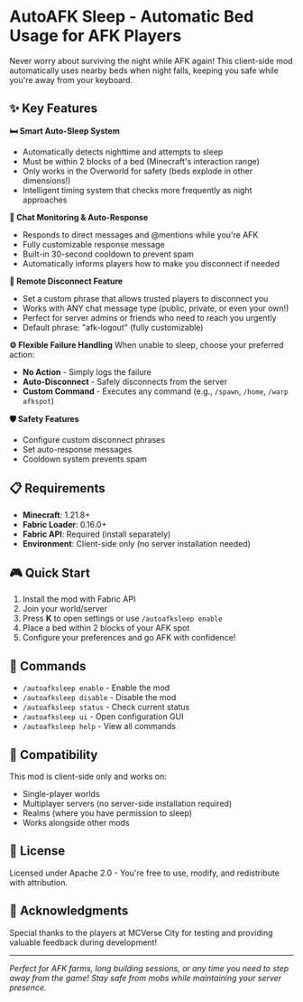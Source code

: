 # AutoAFK Sleep - Automatic Bed Usage for AFK Players

Never worry about surviving the night while AFK again! This client-side mod automatically uses nearby beds when night falls, keeping you safe while you're away from your keyboard.

## ✨ Key Features

**🛏️ Smart Auto-Sleep System**
- Automatically detects nighttime and attempts to sleep
- Must be within 2 blocks of a bed (Minecraft's interaction range)
- Only works in the Overworld for safety (beds explode in other dimensions!)
- Intelligent timing system that checks more frequently as night approaches

**💬 Chat Monitoring & Auto-Response**
- Responds to direct messages and @mentions while you're AFK
- Fully customizable response message
- Built-in 30-second cooldown to prevent spam
- Automatically informs players how to make you disconnect if needed

**🚪 Remote Disconnect Feature**
- Set a custom phrase that allows trusted players to disconnect you
- Works with ANY chat message type (public, private, or even your own!)
- Perfect for server admins or friends who need to reach you urgently
- Default phrase: "afk-logout" (fully customizable)

**⚙️ Flexible Failure Handling**
When unable to sleep, choose your preferred action:
- **No Action** - Simply logs the failure
- **Auto-Disconnect** - Safely disconnects from the server
- **Custom Command** - Executes any command (e.g., `/spawn`, `/home`, `/warp afkspot`)

**🛡️ Safety Features**
- Configure custom disconnect phrases
- Set auto-response messages
- Cooldown system prevents spam

## 📋 Requirements

- **Minecraft**: 1.21.8+
- **Fabric Loader**: 0.16.0+
- **Fabric API**: Required (install separately)
- **Environment**: Client-side only (no server installation needed)

## 🎮 Quick Start

1. Install the mod with Fabric API
2. Join your world/server
3. Press **K** to open settings or use `/autoafksleep enable`
4. Place a bed within 2 blocks of your AFK spot
5. Configure your preferences and go AFK with confidence!

## 🔧 Commands

- `/autoafksleep enable` - Enable the mod
- `/autoafksleep disable` - Disable the mod  
- `/autoafksleep status` - Check current status
- `/autoafksleep ui` - Open configuration GUI
- `/autoafksleep help` - View all commands

## 🤝 Compatibility

This mod is client-side only and works on:
- Single-player worlds
- Multiplayer servers (no server-side installation required)
- Realms (where you have permission to sleep)
- Works alongside other mods

## 📝 License

Licensed under Apache 2.0 - You're free to use, modify, and redistribute with attribution.

## 🙏 Acknowledgments

Special thanks to the players at MCVerse City for testing and providing valuable feedback during development!

---

*Perfect for AFK farms, long building sessions, or any time you need to step away from the game! Stay safe from mobs while maintaining your server presence.*
